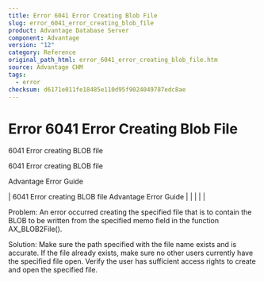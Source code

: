 ```yaml
---
title: Error 6041 Error Creating Blob File
slug: error_6041_error_creating_blob_file
product: Advantage Database Server
component: Advantage
version: "12"
category: Reference
original_path_html: error_6041_error_creating_blob_file.htm
source: Advantage CHM
tags:
  - error
checksum: d6171e011fe18485e110d95f9024049787edc8ae
---
```


# Error 6041 Error Creating Blob File

6041 Error creating BLOB file

6041 Error creating BLOB file

Advantage Error Guide

| 6041 Error creating BLOB file  Advantage Error Guide |  |  |  |  |

Problem: An error occurred creating the specified file that is to contain the BLOB to be written from the specified memo field in the function AX\_BLOB2File().

Solution: Make sure the path specified with the file name exists and is accurate. If the file already exists, make sure no other users currently have the specified file open. Verify the user has sufficient access rights to create and open the specified file.

